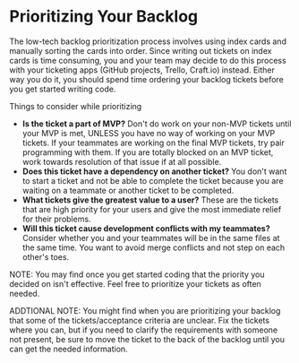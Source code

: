 # Prioritizing Your Backlog

The low-tech backlog prioritization process involves using index cards and manually sorting the cards into order. Since writing out tickets on index cards is time consuming, you and your team may decide to do this process with your ticketing apps (GitHub projects, Trello, Craft.io) instead. Either way you do it, you should spend time ordering your backlog tickets before you get started writing code.

Things to consider while prioritizing
* **Is the ticket a part of MVP?** Don't do work on your non-MVP tickets until your MVP is met, UNLESS you have no way of working on your MVP tickets. If your teammates are working on the final MVP tickets, try pair programming with them. If you are totally blocked on an MVP ticket, work towards resolution of that issue if at all possible.
* **Does this ticket have a dependency on another ticket?** You don't want to start a ticket and not be able to complete the ticket because you are waiting on a teammate or another ticket to be completed. 
* **What tickets give the greatest value to a user?** These are the tickets that are high priority for your users and give the most immediate relief for their problems. 
* **Will this ticket cause development conflicts with my teammates?** Consider whether you and your teammates will be in the same files at the same time. You want to avoid merge conflicts and not step on each other's toes.

NOTE: You may find once you get started coding that the priority you decided on isn't effective. Feel free to prioritize your tickets as often needed.

ADDTIONAL NOTE: You might find when you are prioritizing your backlog that some of the tickets/acceptance criteria are unclear. Fix the tickets where you can, but if you need to clarify the requirements with someone not present, be sure to move the ticket to the back of the backlog until you can get the needed information. 